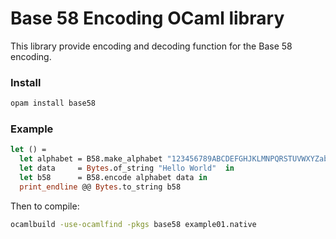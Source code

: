 # Base 58 Encoding OCaml library

This library provide encoding and decoding function for the Base 58 encoding. 

### Install

```bash 
opam install base58 
```

### Example

```OCaml
let () = 
  let alphabet = B58.make_alphabet "123456789ABCDEFGHJKLMNPQRSTUVWXYZabcdefghijkmnopqrstuvwxyz" in 
  let data     = Bytes.of_string "Hello World"  in 
  let b58      = B58.encode alphabet data in 
  print_endline @@ Bytes.to_string b58
```

Then to compile:

```bash 
ocamlbuild -use-ocamlfind -pkgs base58 example01.native
```

